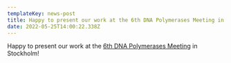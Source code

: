 ```yaml
---
templateKey: news-post
title: Happy to present our work at the 6th DNA Polymerases Meeting in Stockholm!
date: 2022-05-25T14:00:22.338Z
---
```

Happy to present our work at the [6th DNA Polymerases Meeting](https://dnapolymerases-stockholm2020.com/) in Stockholm!